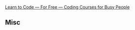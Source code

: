 


[Learn to Code — For Free — Coding Courses for Busy People](https://www.freecodecamp.org/)






## Misc



